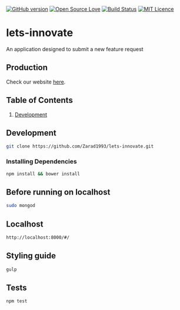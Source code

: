 [![GitHub version](https://badge.fury.io/gh/Zarad1993%2Flets-innovate.svg)](http://badge.fury.io/gh/Zarad1993%2Flets-innovate) [![Open Source Love](https://badges.frapsoft.com/os/v1/open-source.svg?v=103)](https://github.com/ellerbrock/open-source-badge/) [![Build Status](https://travis-ci.org/Zarad1993/lets-innovate.svg?branch=master)](https://travis-ci.org/Zarad1993/lets-innovate/) [![MIT Licence](https://badges.frapsoft.com/os/mit/mit.svg?v=103)](https://opensource.org/licenses/mit-license.php)   


# lets-innovate
An application designed to submit a new feature request 

## Production

Check our website [here](http://lets-innovate.herokuapp.com/#/).


## Table of Contents
1. [Development](#development)

## Development

```sh
git clone https://github.com/Zarad1993/lets-innovate.git
```

### Installing Dependencies
```sh
npm install && bower install
```
## Before running on localhost 
```sh
sudo mongod
```
## Localhost
```sh
http://localhost:8000/#/
```
## Styling guide
```sh
gulp
```
## Tests
```sh
npm test
```



